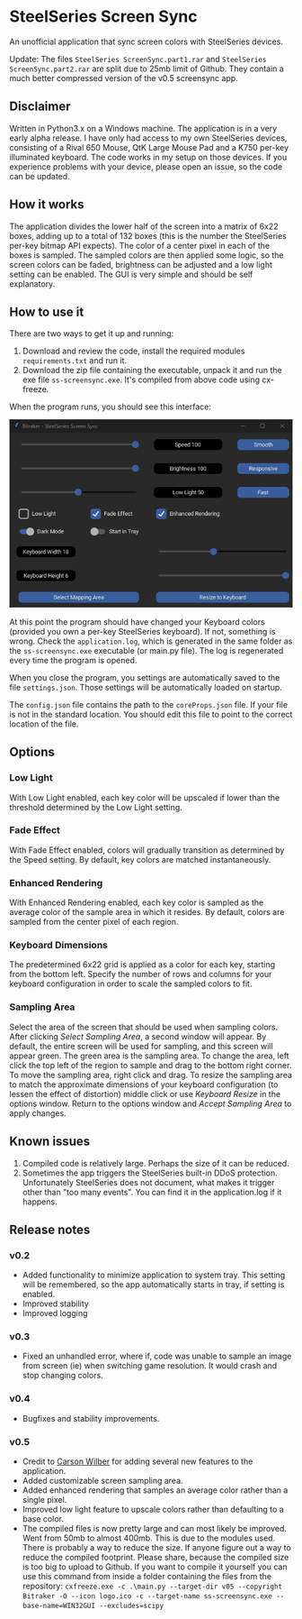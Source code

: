 # SteelSeries Screen Sync

An unofficial application that sync screen colors with SteelSeries devices.

Update: The files `SteelSeries ScreenSync.part1.rar` and `SteelSeries ScreenSync.part2.rar` are split due to 25mb limit of Github. They contain a much better compressed version of the v0.5 screensync app.

## Disclaimer

Written in Python3.x on a Windows machine. The application is in a very early alpha release. I have only had access to my own SteelSeries devices, consisting of a Rival 650 Mouse, QtK Large Mouse Pad and a K750 per-key illuminated keyboard. The code works in my setup on those devices. If you experience problems with your device, please open an issue, so the code can be updated.

## How it works

The application divides the lower half of the screen into a matrix of 6x22 boxes, adding up to a total of 132 boxes (this is the number the SteelSeries per-key bitmap API expects). The color of a center pixel in each of the boxes is sampled.
The sampled colors are then applied some logic, so the screen colors can be faded, brightness can be adjusted and a low light setting can be enabled.
The GUI is very simple and should be self explanatory.

## How to use it

There are two ways to get it up and running:
1. Download and review the code, install the required modules `requirements.txt` and run it.
2. Download the zip file containing the executable, unpack it and run the exe file `ss-screensync.exe`. It's compiled from above code using cx-freeze.

When the program runs, you should see this interface:

![GUI Example](gui.png)

At this point the program should have changed your Keyboard colors (provided you own a per-key SteelSeries keyboard). If not, something is wrong.
Check the `application.log`, which is generated in the same folder as the `ss-screensync.exe` executable (or main.py file). The log is regenerated every time the program is opened.

When you close the program, you settings are automatically saved to the file `settings.json`. Those settings will be automatically loaded on startup.

The `config.json` file contains the path to the `coreProps.json` file. If your file is not in the standard location. You should edit this file to point to the correct location of the file.

## Options

### **Low Light**

With Low Light enabled, each key color will be upscaled if lower than the threshold determined by the Low Light setting.

### **Fade Effect**

With Fade Effect enabled, colors will gradually transition as determined by the Speed setting. By default, key colors are matched instantaneously.
### **Enhanced Rendering**

With Enhanced Rendering enabled, each key color is sampled as the average color of the sample area in which it resides. By default, colors are sampled from the center pixel of each region.

### **Keyboard Dimensions**

The predetermined 6x22 grid is applied as a color for each key, starting from the bottom left. Specify the number of rows and columns for your keyboard configuration in order to scale the sampled colors to fit.

### **Sampling Area**

Select the area of the screen that should be used when sampling colors. After clicking *Select Sampling Area*, a second window will appear. By default, the entire screen will be used for sampling, and this screen will appear green. The green area is the sampling area. To change the area, left click the top left of the region to sample and drag to the bottom right corner. To move the sampling area, right click and drag. To resize the sampling area to match the approximate dimensions of your keyboard configuration (to lessen the effect of distortion) middle click or use *Keyboard Resize* in the options window. Return to the options window and *Accept Sampling Area* to apply changes.

## Known issues
1. Compiled code is relatively large. Perhaps the size of it can be reduced.
2. Sometimes the app triggers the SteelSeries built-in DDoS protection. Unfortunately SteelSeries does not document, what makes it trigger other than "too many events". You can find it in the application.log if it happens.

## Release notes
### v0.2
- Added functionality to minimize application to system tray. This setting will be remembered, so the app automatically starts in tray, if setting is enabled.
- Improved stability
- Improved logging

### v0.3
- Fixed an unhandled error, where if, code was unable to sample an image from screen (ie) when switching game resolution. It would crash and stop changing colors.

### v0.4
- Bugfixes and stability improvements.

### v0.5
- Credit to [Carson Wilber](https://github.com/carsonwilber) for adding several new features to the application.
- Added customizable screen sampling area.
- Added enhanced rendering that samples an average color rather than a single pixel.
- Improved low light feature to upscale colors rather than defaulting to a base color.
- The compiled files is now pretty large and can most likely be improved. Went from 50mb to almost 400mb. This is due to the modules used. There is probably a way to reduce the size. If anyone figure out a way to reduce the compiled footprint. Please share, because the compiled size is too big to upload to Github. If you want to compile it yourself you can use this command from inside a folder containing the files from the repository: `cxfreeze.exe -c .\main.py --target-dir v05 --copyright Bitraker -O --icon logo.ico -c --target-name ss-screensync.exe --base-name=WIN32GUI --excludes=scipy`
